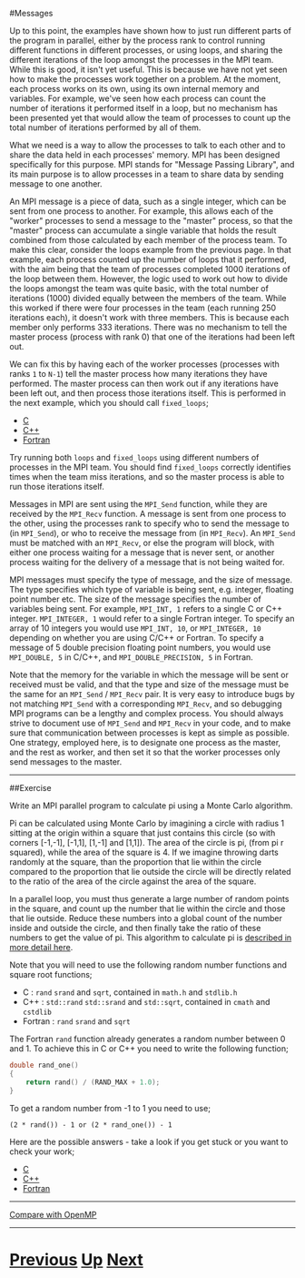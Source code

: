 #Messages

Up to this point, the examples have shown how to just run different parts of the 
program in parallel, either by the process rank to control running different 
functions in different processes, or using loops, and sharing the different 
iterations of the loop amongst the processes in the MPI team. While this is good, 
it isn't yet useful. This is because we have not yet seen how to make the processes 
work together on a problem. At the moment, each process works on its own, using 
its own internal memory and variables. For example, we've seen how each process 
can count the number of iterations it performed itself in a loop, but no mechanism 
has been presented yet that would allow the team of processes to count up the total 
number of iterations performed by all of them.

What we need is a way to allow the processes to talk to each other and to share 
the data held in each processes' memory. MPI has been designed specifically for this 
purpose. MPI stands for "Message Passing Library", and its main purpose is to 
allow processes in a team to share data by sending message to one another.

An MPI message is a piece of data, such as a single integer, which can be sent 
from one process to another. For example, this allows each of the "worker" 
processes to send a message to the "master" process, so that the "master" process 
can accumulate a single variable that holds the result combined from those 
calculated by each member of the process team. To make this clear, consider 
the loops example from the previous page. In that example, each process counted 
up the number of loops that it performed, with the aim being that the team of 
processes completed 1000 iterations of the loop between them. However, the logic 
used to work out how to divide the loops amongst the team was quite basic, 
with the total number of iterations (1000) divided equally between the members 
of the team. While this worked if there were four processes in the team 
(each running 250 iterations each), it doesn't work with three members. 
This is because each member only performs 333 iterations. There was no mechanism 
to tell the master process (process with rank 0) that one of the iterations 
had been left out.

We can fix this by having each of the worker processes (processes with ranks `1` to `N-1`) 
tell the master process how many iterations they have performed. The master process 
can then work out if any iterations have been left out, and then process those 
iterations itself. This is performed in the next example, which you should call `fixed_loops`;

* [C](messages_c.md)
* [C++](messages_cpp.md)
* [Fortran](messages_f77.md)

Try running both `loops` and `fixed_loops` using different numbers of processes 
in the MPI team. You should find `fixed_loops` correctly identifies times when 
the team miss iterations, and so the master process is able to run those iterations itself.

Messages in MPI are sent using the `MPI_Send` function, while they are received 
by the `MPI_Recv` function. A message is sent from one process to the other, 
using the processes rank to specify who to send the message to (in `MPI_Send`), 
or who to receive the message from (in `MPI_Recv`). An `MPI_Send` must be 
matched with an `MPI_Recv`, or else the program will block, with either one 
process waiting for a message that is never sent, or another process waiting 
for the delivery of a message that is not being waited for.

MPI messages must specify the type of message, and the size of message. The type 
specifies which type of variable is being sent, e.g. integer, floating point number etc. 
The size of the message specifies the number of variables being sent. 
For example, `MPI_INT, 1` refers to a single C or C++ integer. `MPI_INTEGER, 1` 
would refer to a single Fortran integer. To specify an array of 10 integers you would 
use `MPI_INT, 10`, or `MPI_INTEGER, 10` depending on whether you are using C/C++ or Fortran. 
To specify a message of 5 double precision floating point numbers, 
you would use `MPI_DOUBLE, 5` in C/C++, and `MPI_DOUBLE_PRECISION, 5` in Fortran.

Note that the memory for the variable in which the message will be sent or received 
must be valid, and that the type and size of the message must be the same for an 
`MPI_Send` / `MPI_Recv` pair. It is very easy to introduce bugs by not matching 
`MPI_Send` with a corresponding `MPI_Recv`, and so debugging MPI programs can be 
a lengthy and complex process. You should always strive to document use of 
`MPI_Send` and `MPI_Recv` in your code, and to make sure that communication between 
processes is kept as simple as possible. One strategy, employed here, is to designate 
one process as the master, and the rest as worker, and then set it so that the worker 
processes only send messages to the master.

***

##Exercise

Write an MPI parallel program to calculate pi using a Monte Carlo algorithm.

Pi can be calculated using Monte Carlo by imagining a circle with radius 1 sitting 
at the origin within a square that just contains this circle 
(so with corners [-1,-1], [-1,1], [1,-1] and [1,1]). The area of the circle 
is pi, (from pi r squared), while the area of the square is 4. If we imagine 
throwing darts randomly at the square, than the proportion that lie within the 
circle compared to the proportion that lie outside the circle will be directly 
related to the ratio of the area of the circle against the area of the square.

In a parallel loop, you must thus generate a large number of random points 
in the square, and count up the number that lie within the circle and those 
that lie outside. Reduce these numbers into a global count of the number inside 
and outside the circle, and then finally take the ratio of these numbers to get 
the value of pi. This algorithm to calculate pi is [described in more 
detail here](http://www.chem.unl.edu/zeng/joy/mclab/mcintro.html).

Note that you will need to use the following random number functions and square root functions;

* C : `rand` `srand` and `sqrt`, contained in `math.h` and `stdlib.h`
* C++ : `std::rand` `std::srand` and `std::sqrt`, contained in `cmath` and `cstdlib`
* Fortran : `rand` `srand` and `sqrt`

The Fortran `rand` function already generates a random number between 0 and 1. 
To achieve this in C or C++ you need to write the following function;

```c
double rand_one()
{
    return rand() / (RAND_MAX + 1.0);
}
```

To get a random number from -1 to 1 you need to use;

    (2 * rand()) - 1 or (2 * rand_one()) - 1

Here are the possible answers - take a look if you get stuck or you want to check your work;

* [C](messages_answer_c.md)
* [C++](messages_answer_cpp.md)
* [Fortran](messages_answer_f77.md)

***

[Compare with OpenMP](../beginning_openmp/critical.md)

***

# [Previous](loops.md) [Up](README.md) [Next](reduction.md)
